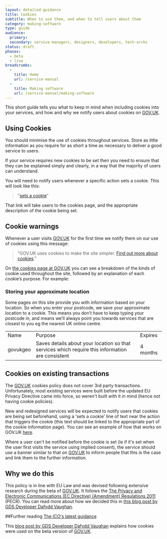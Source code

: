 ```yaml
---
layout: detailed-guidance
title: Cookies
subtitle: When to use them, and when to tell users about them
category: making-software
type: guide
audience:
  primary: 
  secondary: service-managers, designers, developers, tech-archs
status: draft
phases:
  - beta
  - live
breadcrumbs:
  -
    title: Home
    url: /service-manual
  -
    title: Making software
    url: /service-manual/making-software
---
```



This short guide tells you what to keep in mind when including cookies into your services, and how and why we notify users about cookies on [GOV.UK](https://www.gov.uk).

## Using Cookies

You should minimise the use of cookies throughout services. Store as little information as you require for as short a time as necessary to deliver a good service to users.

If your service requires new cookies to be set then you need to ensure that they can be explained simply and clearly, in a way that the majority of users can understand.

You will need to notify users whenever a specific action sets a cookie. This will look like this:

> "[sets a cookie](https://www.gov.uk/support/cookies#)"

That link will take users to the cookies page, and the appropriate description of the cookie being set.


## Cookie warnings

Whenever a user visits [GOV.UK](https://www.gov.uk) for the first time we notify them on our use of cookies using this message:

> "GOV.UK uses cookies to make the site simpler. [Find out more about cookies](https://www.gov.uk/support/cookies)."

On [the cookies page at GOV.UK](https://www.gov.uk/support/cookies) you can see a breakdown of the kinds of cookie used throughout the site, followed by an explanation of each cookie’s purpose. For example:

### Storing your approximate location

Some pages on this site provide you with information based on your location. So when you enter your postcode, we save your approximate location to a cookie. This means you don’t have to keep typing your postcode in, and means we’ll always point you towards services that are closest to you eg the nearest UK online centre.

<table>
    <tr>
        <td>Name</td>
        <td>Purpose</td>
        <td>Expires</td>
    </tr>
    <tr>
        <td>govukgeo</td>
        <td>Saves details about your location so that services which require this information are consistent</td>
        <td>4 months</td>
    </tr>
</table>

## Cookies on existing transactions

The [GOV.UK](https://www.gov.uk) cookies policy does not cover 3rd party transactions. Unfortunately, most existing services were built before the updated EU Privacy Directive came into force, so weren't built with it in mind (hence not having cookie policies).

New and redesigned services will be expected to notify users that cookies are being set beforehand, using a 'sets a cookie' line of text near the action that triggers the cookie (this text should be linked to the appropriate part of the cookie information page). You can see an example of how that works on GOV.UK [here](https://www.gov.uk/dvla-offices).

Where a user can't be notified before the cookie is set (ie if it's set when the user first visits the service using implied consent), the service should use a banner similar to that on [GOV.UK](https://www.gov.uk) to inform people that this is the case and link them to the further information.

## Why we do this
This policy is in line with EU Law and was devised following extensive research during the beta of [GOV.UK](https://www.gov.uk). It follows the [The Privacy and Electronic Communications (EC Directive) (Amendment) Regulations 2011](http://www.legislation.gov.uk/uksi/2011/1208/contents/made) (PECR). You can read more about how we decided this in [this blog post by GDS Developer Dafydd Vaughan](http://digital.cabinetoffice.gov.uk/2012/01/12/cookies-on-the-beta/).


##Further reading
[The ICO's latest guidance](http://www.ico.gov.uk/for_organisations/privacy_and_electronic_communications/the_guide/cookies.aspx)

This [blog post by GDS Developer Dafydd Vaughan](http://digital.cabinetoffice.gov.uk/2012/01/12/cookies-on-the-beta/) explains how cookies were used on the beta version of [GOV.UK](https://www.gov.uk).


